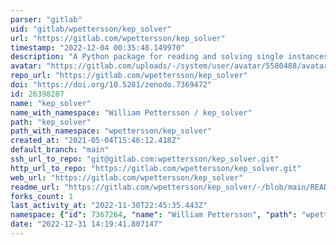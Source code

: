 ```yaml
---
parser: "gitlab"
uid: "gitlab/wpettersson/kep_solver"
url: "https://gitlab.com/wpettersson/kep_solver"
timestamp: "2022-12-04 00:35:48.149970"
description: "A Python package for reading and solving single instances of kidney exchange problems. "
avatar: "https://gitlab.com/uploads/-/system/user/avatar/5580488/avatar.png"
repo_url: "https://gitlab.com/wpettersson/kep_solver"
doi: "https://doi.org/10.5281/zenodo.7369472"
id: 26398287
name: "kep_solver"
name_with_namespace: "William Pettersson / kep_solver"
path: "kep_solver"
path_with_namespace: "wpettersson/kep_solver"
created_at: "2021-05-04T15:46:12.418Z"
default_branch: "main"
ssh_url_to_repo: "git@gitlab.com:wpettersson/kep_solver.git"
http_url_to_repo: "https://gitlab.com/wpettersson/kep_solver.git"
web_url: "https://gitlab.com/wpettersson/kep_solver"
readme_url: "https://gitlab.com/wpettersson/kep_solver/-/blob/main/README.md"
forks_count: 1
last_activity_at: "2022-11-30T22:45:35.443Z"
namespace: {"id": 7367264, "name": "William Pettersson", "path": "wpettersson", "kind": "user", "full_path": "wpettersson", "parent_id": null, "avatar_url": "/uploads/-/system/user/avatar/5580488/avatar.png", "web_url": "https://gitlab.com/wpettersson"}
date: "2022-12-31 14:19:41.807147"
---
```

